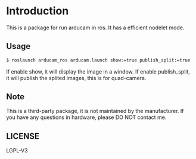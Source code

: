 # Introduction
This is a package for run arducam in ros. It has a efficient nodelet mode.

## Usage
```bash
$ roslaunch arducam_ros arducam.launch show:=true publish_split:=true
```

If enable show, it will display the image in a window.
If enable publish_split, it will publish the splited images, this is for quad-camera.

## Note
This is a third-party package, it is not maintained by the manufacturer. If you have any questions in hardware, please DO NOT contact me.

## LICENSE
LGPL-V3

